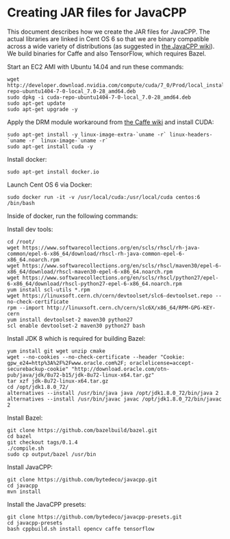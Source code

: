 Creating JAR files for JavaCPP
==============================

This document describes how we create the JAR files for JavaCPP. The actual
libraries are linked in Cent OS 6 so that we are binary compatible across a wide
variety of distributions (as suggested in [the JavaCPP wiki](https://github.com/bytedeco/javacpp-presets/wiki/Build-Environments)). We
build binaries for Caffe and also TensorFlow, which requires Bazel.

Start an EC2 AMI with Ubuntu 14.04 and run these commands:

```
wget http://developer.download.nvidia.com/compute/cuda/7_0/Prod/local_installers/rpmdeb/cuda-repo-ubuntu1404-7-0-local_7.0-28_amd64.deb
sudo dpkg -i cuda-repo-ubuntu1404-7-0-local_7.0-28_amd64.deb
sudo apt-get update
sudo apt-get upgrade -y
```

Apply the DRM module workaround from [the Caffe wiki](https://github.com/BVLC/caffe/wiki/Caffe-on-EC2-Ubuntu-14.04-Cuda-7) and install CUDA:
```
sudo apt-get install -y linux-image-extra-`uname -r` linux-headers-`uname -r` linux-image-`uname -r`
sudo apt-get install cuda -y
```

Install docker:

```
sudo apt-get install docker.io
```

Launch Cent OS 6 via Docker:

```
sudo docker run -it -v /usr/local/cuda:/usr/local/cuda centos:6 /bin/bash
```

Inside of docker, run the following commands:

Install dev tools:
```
cd /root/
wget https://www.softwarecollections.org/en/scls/rhscl/rh-java-common/epel-6-x86_64/download/rhscl-rh-java-common-epel-6-x86_64.noarch.rpm
wget https://www.softwarecollections.org/en/scls/rhscl/maven30/epel-6-x86_64/download/rhscl-maven30-epel-6-x86_64.noarch.rpm
wget https://www.softwarecollections.org/en/scls/rhscl/python27/epel-6-x86_64/download/rhscl-python27-epel-6-x86_64.noarch.rpm
yum install scl-utils *.rpm
wget https://linuxsoft.cern.ch/cern/devtoolset/slc6-devtoolset.repo --no-check-certificate
rpm --import http://linuxsoft.cern.ch/cern/slc6X/x86_64/RPM-GPG-KEY-cern
yum install devtoolset-2 maven30 python27
scl enable devtoolset-2 maven30 python27 bash
```

Install JDK 8 which is required for building Bazel:
```
yum install git wget unzip cmake
wget --no-cookies --no-check-certificate --header "Cookie: gpw_e24=http%3A%2F%2Fwww.oracle.com%2F; oraclelicense=accept-securebackup-cookie" "http://download.oracle.com/otn-pub/java/jdk/8u72-b15/jdk-8u72-linux-x64.tar.gz"
tar xzf jdk-8u72-linux-x64.tar.gz
cd /opt/jdk1.8.0_72/
alternatives --install /usr/bin/java java /opt/jdk1.8.0_72/bin/java 2
alternatives --install /usr/bin/javac javac /opt/jdk1.8.0_72/bin/javac 2
```

Install Bazel:
```
git clone https://github.com/bazelbuild/bazel.git
cd bazel
git checkout tags/0.1.4
./compile.sh
sudo cp output/bazel /usr/bin
```

Install JavaCPP:
```
git clone https://github.com/bytedeco/javacpp.git
cd javacpp
mvn install
```

Install the JavaCPP presets:
```
git clone https://github.com/bytedeco/javacpp-presets.git
cd javacpp-presets
bash cppbuild.sh install opencv caffe tensorflow
```
